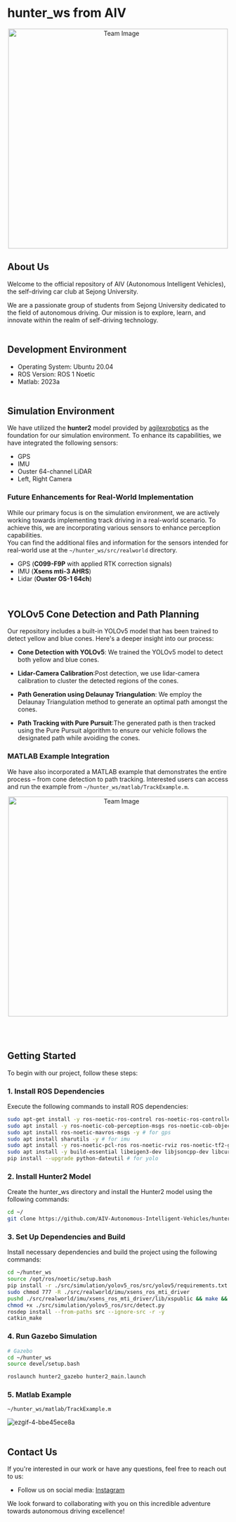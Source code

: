 # hunter_ws from AIV

<p align="center">
  <img src="https://github.com/AIV-Autonomous-Intelligent-Vehicles/hunter_ws/assets/113443261/aea97be9-3727-415e-bfa2-a2239a522dba" alt="Team Image" width="500"/>
</p>



## About Us
Welcome to the official repository of AIV (Autonomous Intelligent Vehicles), the self-driving car club at Sejong University.  

We are a passionate group of students from Sejong University dedicated to the field of autonomous driving. Our mission is to explore, learn, and innovate within the realm of self-driving technology.<br><br>
## Development Environment

- Operating System: Ubuntu 20.04
- ROS Version: ROS 1 Noetic
- Matlab: 2023a
<br><br>
## Simulation Environment

We have utilized the **hunter2** model provided by [agilexrobotics](https://github.com/agilexrobotics/ugv_gazebo_sim) as the foundation for our simulation environment. To enhance its capabilities, we have integrated the following sensors:

- GPS
- IMU
- Ouster 64-channel LiDAR
- Left, Right Camera<br>

### Future Enhancements for Real-World Implementation

While our primary focus is on the simulation environment, we are actively working towards implementing track driving in a real-world scenario. To achieve this, we are incorporating various sensors to enhance perception capabilities.   
You can find the additional files and information for the sensors intended for real-world use at the `~/hunter_ws/src/realworld` directory.
- GPS (**C099-F9P** with applied RTK correction signals)
- IMU (**Xsens mti-3 AHRS**)
- Lidar (**Ouster OS-1 64ch**)

<br>

## YOLOv5 Cone Detection and Path Planning

Our repository includes a built-in YOLOv5 model that has been trained to detect yellow and blue cones. Here's a deeper insight into our process:

- **Cone Detection with YOLOv5**: We trained the YOLOv5 model to detect both yellow and blue cones.

- **Lidar-Camera Calibration**:Post detection, we use lidar-camera calibration to cluster the detected regions of the cones.

- **Path Generation using Delaunay Triangulation**: We employ the Delaunay Triangulation method to generate an optimal path amongst the cones.

- **Path Tracking with Pure Pursuit**:The generated path is then tracked using the Pure Pursuit algorithm to ensure our vehicle follows the designated path while avoiding the cones.

### MATLAB Example Integration
We have also incorporated a MATLAB example that demonstrates the entire process – from cone detection to path tracking. Interested users can access and run the example from `~/hunter_ws/matlab/TrackExample.m`.
<p align="center">
  <img src="https://github.com/AIV-Autonomous-Intelligent-Vehicles/hunter_ws/assets/113443261/0a256086-1a51-4335-b14f-c5fa9bcaf9bb" alt="Team Image" width="500"/>
</p>
<br><br>

## Getting Started

To begin with our project, follow these steps:

### 1. Install ROS Dependencies

Execute the following commands to install ROS dependencies:

```bash
sudo apt-get install -y ros-noetic-ros-control ros-noetic-ros-controllers ros-noetic-gazebo-ros ros-noetic-gazebo-ros-control ros-noetic-joint-state-publisher-gui ros-noetic-rqt-robot-steering ros-noetic-hector-gazebo-plugins ros-noetic-ackermann-steering-controller -y
sudo apt install -y ros-noetic-cob-perception-msgs ros-noetic-cob-object-detection-msgs # for yolo
sudo apt install ros-noetic-mavros-msgs -y # for gps
sudo apt install sharutils -y # for imu
sudo apt install -y ros-noetic-pcl-ros ros-noetic-rviz ros-noetic-tf2-geometry-msgs # ouster lidar
sudo apt install -y build-essential libeigen3-dev libjsoncpp-dev libcurl4-openssl-dev libspdlog-dev # ouster lidar
pip install --upgrade python-dateutil # for yolo
```
### 2. Install Hunter2 Model

Create the hunter_ws directory and install the Hunter2 model using the following commands:

```bash
cd ~/
git clone https://github.com/AIV-Autonomous-Intelligent-Vehicles/hunter_ws.git
```
### 3. Set Up Dependencies and Build
Install necessary dependencies and build the project using the following commands:

```bash
cd ~/hunter_ws
source /opt/ros/noetic/setup.bash
pip install -r ./src/simulation/yolov5_ros/src/yolov5/requirements.txt
sudo chmod 777 -R ./src/realworld/imu/xsens_ros_mti_driver
pushd ./src/realworld/imu/xsens_ros_mti_driver/lib/xspublic && make && popd 
chmod +x ./src/simulation/yolov5_ros/src/detect.py
rosdep install --from-paths src --ignore-src -r -y
catkin_make
```

### 4. Run Gazebo Simulation

```bash
# Gazebo
cd ~/hunter_ws
source devel/setup.bash

roslaunch hunter2_gazebo hunter2_main.launch
```
### 5. Matlab Example
`~/hunter_ws/matlab/TrackExample.m`

![ezgif-4-bbe45ece8a](https://github.com/AIV-Autonomous-Intelligent-Vehicles/hunter_ws/assets/113443261/6eccb7c3-4d87-43f0-bf42-9e74edaf6abd)
<br><br>
## Contact Us

If you're interested in our work or have any questions, feel free to reach out to us:

- Follow us on social media: [Instagram](https://instagram.com/aiv_sejong?igshid=OGQ5ZDc2ODk2ZA==)

We look forward to collaborating with you on this incredible adventure towards autonomous driving excellence!



